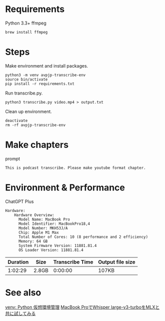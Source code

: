 
# Requirements

Python 3.3+
ffmpeg

```
brew install ffmpeg
```

# Steps

Make environment and install packages.

```
python3 -m venv avpjp-transcribe-env
source bin/activate
pip install -r requirements.txt
```

Run transcribe.py.

```
python3 transcribe.py video.mp4 > output.txt
```

Clean up environment.

```
deactivate
rm -rf avpjp-transcribe-env
```

# Make chapters

prompt

```
This is podcast transcribe. Please make youtube format chapter.
```

# Environment & Performance

ChatGPT Plus

```
Hardware:
    Hardware Overview:
      Model Name: MacBook Pro
      Model Identifier: MacBookPro18,4
      Model Number: MKH53J/A
      Chip: Apple M1 Max
      Total Number of Cores: 10 (8 performance and 2 efficiency)
      Memory: 64 GB
      System Firmware Version: 11881.81.4
      OS Loader Version: 11881.81.4
```

| Duration | Size | Transcribe Time | Output file size |
| --- | --- | --- | --- |
| 1:02:29 | 2.8GB | 0:00:00 | 107KB |

# See also

[venv: Python 仮想環境管理](https://qiita.com/fiftystorm36/items/b2fd47cf32c7694adc2e)
[MacBook ProでWhisper large-v3-turboをMLXと共に試してみる](https://note.com/ngc_shj/n/n4b197c67a8d9)